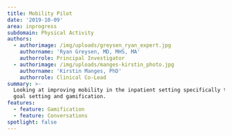 ```yaml
---
title: Mobility Pilot
date: '2019-10-09'
area: inprogress
subdomain: Physical Activity
authors:
  - authorimage: /img/uploads/greysen_ryan_expert.jpg
    authorname: 'Ryan Greysen, MD, MHS, MA'
    authorrole: Principal Investigator
  - authorimage: /img/uploads/manges-kirstin_photo.jpg
    authorname: 'Kirstin Manges, PhD'
    authorrole: Clinical Co-Lead
summary: >-
  Looking at improving mobility in the inpatient setting specifically through
  goal setting and gamification.
features:
  - feature: Gamification
  - feature: Conversations
spotlight: false
---
```


